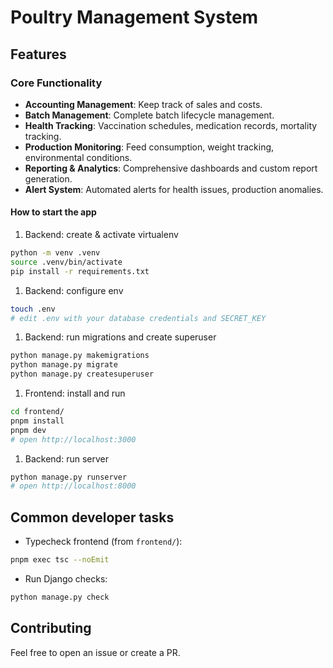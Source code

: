 # Poultry Management System

## Features

### Core Functionality

- **Accounting Management**: Keep track of sales and costs.
- **Batch Management**: Complete batch lifecycle management.
- **Health Tracking**: Vaccination schedules, medication records, mortality tracking.
- **Production Monitoring**: Feed consumption, weight tracking, environmental conditions.
- **Reporting & Analytics**: Comprehensive dashboards and custom report generation.
- **Alert System**: Automated alerts for health issues, production anomalies.

#### How to start the app

1. Backend: create & activate virtualenv

```bash
python -m venv .venv
source .venv/bin/activate
pip install -r requirements.txt
```

1. Backend: configure env

```bash
touch .env
# edit .env with your database credentials and SECRET_KEY 
```

1. Backend: run migrations and create superuser

```bash
python manage.py makemigrations
python manage.py migrate
python manage.py createsuperuser
```

1. Frontend: install and run

```bash
cd frontend/
pnpm install
pnpm dev
# open http://localhost:3000
```

1. Backend: run server

```bash
python manage.py runserver
# open http://localhost:8000
```

## Common developer tasks

- Typecheck frontend (from `frontend/`):

```bash
pnpm exec tsc --noEmit
```

- Run Django checks:

```bash
python manage.py check
```

## Contributing

Feel free to open an issue or create a PR.
